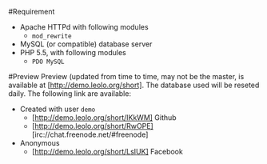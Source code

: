 #Requirement
* Apache HTTPd with following modules
  * `mod_rewrite`
* MySQL (or compatible) database server
* PHP 5.5, with following modules
  * `PDO MySQL`


#Preview
Preview (updated from time to time, may not be the master, is available at [http://demo.leolo.org/short]. The database used will be reseted daily. The following link are available:

* Created with user `demo`
  * [http://demo.leolo.org/short/IKkWM] Github
  * [http://demo.leolo.org/short/RwOPE] [irc://chat.freenode.net/#freenode]
* Anonymous
  * [http://demo.leolo.org/short/LsIUK] Facebook
